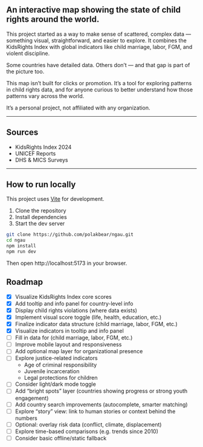 ## An interactive map showing the state of child rights around the world.

This project started as a way to make sense of scattered, complex data — something visual, straightforward, and easier to explore. It combines the KidsRights Index with global indicators like child marriage, labor, FGM, and violent discipline.

Some countries have detailed data. Others don’t — and that gap is part of the picture too.

This map isn’t built for clicks or promotion. It’s a tool for exploring patterns in child rights data, and for anyone curious to better understand how those patterns vary across the world.

It’s a personal project, not affiliated with any organization.

---

## Sources

- KidsRights Index 2024
- UNICEF Reports
- DHS & MICS Surveys

---

## How to run locally

This project uses [Vite](https://vitejs.dev/) for development.

1. Clone the repository
2. Install dependencies
3. Start the dev server

```bash
git clone https://github.com/polakbear/ngau.git
cd ngau
npm install
npm run dev
```

Then open http://localhost:5173 in your browser.

## Roadmap

- [x] Visualize KidsRights Index core scores
- [x] Add tooltip and info panel for country-level info
- [x] Display child rights violations (where data exists)
- [x] Implement visual score toggle (life, health, education, etc.)
- [x] Finalize indicator data structure (child marriage, labor, FGM, etc.)
- [x] Visualize indicators in tooltip and info panel
- [ ] Fill in data for (child marriage, labor, FGM, etc.)
- [ ] Improve mobile layout and responsiveness
- [ ] Add optional map layer for organizational presence
- [ ] Explore justice-related indicators
  - Age of criminal responsibility
  - Juvenile incarceration
  - Legal protections for children
- [ ] Consider light/dark mode toggle
- [ ] Add “bright spots” layer (countries showing progress or strong youth engagement)
- [ ] Add country search improvements (autocomplete, smarter matching)
- [ ] Explore “story” view: link to human stories or context behind the numbers
- [ ] Optional: overlay risk data (conflict, climate, displacement)
- [ ] Explore time-based comparisons (e.g. trends since 2010)
- [ ] Consider basic offline/static fallback
